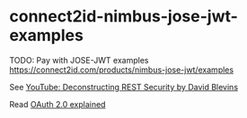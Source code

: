 # connect2id-nimbus-jose-jwt-examples
TODO: Pay with JOSE-JWT examples https://connect2id.com/products/nimbus-jose-jwt/examples

See [YouTube: Deconstructing REST Security by David Blevins](https://www.youtube.com/watch?v=9CJ_BAeOmW0)

Read [OAuth 2.0 explained](https://connect2id.com/learn/oauth-2)

